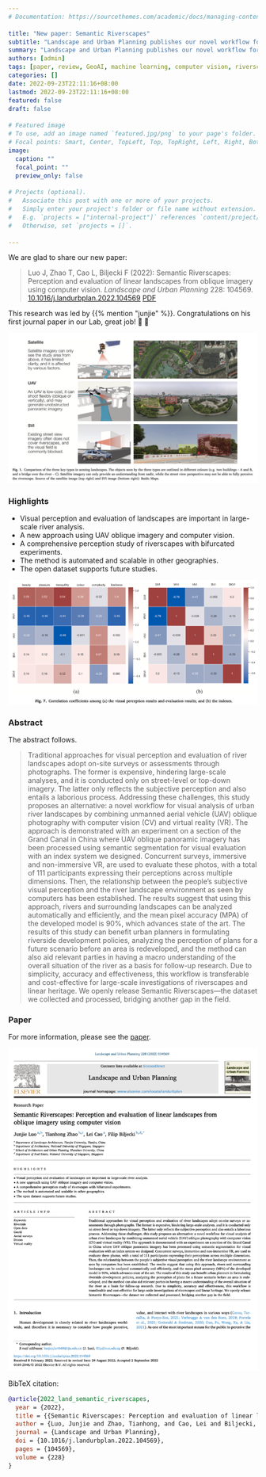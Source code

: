 ```yaml
---
# Documentation: https://sourcethemes.com/academic/docs/managing-content/

title: "New paper: Semantic Riverscapes"
subtitle: "Landscape and Urban Planning publishes our novel workflow for visual analysis of urban river landscapes by combining UAV oblique photography with CV and VR."
summary: "Landscape and Urban Planning publishes our novel workflow for visual analysis of urban river landscapes by combining UAV oblique photography with CV and VR."
authors: [admin]
tags: [paper, review, GeoAI, machine learning, computer vision, riverscapes, VR]
categories: []
date: 2022-09-23T22:11:16+08:00
lastmod: 2022-09-23T22:11:16+08:00
featured: false
draft: false

# Featured image
# To use, add an image named `featured.jpg/png` to your page's folder.
# Focal points: Smart, Center, TopLeft, Top, TopRight, Left, Right, BottomLeft, Bottom, BottomRight.
image:
  caption: ""
  focal_point: ""
  preview_only: false

# Projects (optional).
#   Associate this post with one or more of your projects.
#   Simply enter your project's folder or file name without extension.
#   E.g. `projects = ["internal-project"]` references `content/project/deep-learning/index.md`.
#   Otherwise, set `projects = []`.

---
```


We are glad to share our new paper:

> Luo J, Zhao T, Cao L, Biljecki F (2022): Semantic Riverscapes: Perception and evaluation of linear landscapes from oblique imagery using computer vision. _Landscape and Urban Planning_ 228: 104569. [<i class="ai ai-doi-square ai"></i> 10.1016/j.landurbplan.2022.104569](https://doi.org/10.1016/j.landurbplan.2022.104569) [<i class="far fa-file-pdf"></i> PDF](/publication/2022-land-semantic-riverscapes/2022-land-semantic-riverscapes.pdf)</i>

This research was led by {{% mention "junjie" %}}.
Congratulations on his first journal paper in our Lab, great job! :raised_hands: :clap:

![](1.png)

### Highlights

+ Visual perception and evaluation of landscapes are important in large-scale river analysis.
+ A new approach using UAV oblique imagery and computer vision.
+ A comprehensive perception study of riverscapes with bifurcated experiments.
+ The method is automated and scalable in other geographies.
+ The open dataset supports future studies.

![](2.png)

### Abstract

The abstract follows.

> Traditional approaches for visual perception and evaluation of river landscapes adopt on-site surveys or assessments through photographs. The former is expensive, hindering large-scale analyses, and it is conducted only on street-level or top-down imagery. The latter only reflects the subjective perception and also entails a laborious process. Addressing these challenges, this study proposes an alternative: a novel workflow for visual analysis of urban river landscapes by combining unmanned aerial vehicle (UAV) oblique photography with computer vision (CV) and virtual reality (VR). The approach is demonstrated with an experiment on a section of the Grand Canal in China where UAV oblique panoramic imagery has been processed using semantic segmentation for visual evaluation with an index system we designed. Concurrent surveys, immersive and non-immersive VR, are used to evaluate these photos, with a total of 111 participants expressing their perceptions across multiple dimensions. Then, the relationship between the people’s subjective visual perception and the river landscape environment as seen by computers has been established. The results suggest that using this approach, rivers and surrounding landscapes can be analyzed automatically and efficiently, and the mean pixel accuracy (MPA) of the developed model is 90%, which advances state of the art. The results of this study can benefit urban planners in formulating riverside development policies, analyzing the perception of plans for a future scenario before an area is redeveloped, and the method can also aid relevant parties in having a macro understanding of the overall situation of the river as a basis for follow-up research. Due to simplicity, accuracy and effectiveness, this workflow is transferable and cost-effective for large-scale investigations of riverscapes and linear heritage. We openly release Semantic Riverscapes—the dataset we collected and processed, bridging another gap in the field.

### Paper 

For more information, please see the [paper](/publication/2022-land-semantic-riverscapes/).

[![](page-one.png)](/publication/2022-land-semantic-riverscapes/)

BibTeX citation:
```bibtex
@article{2022_land_semantic_riverscapes, 
  year = {2022}, 
  title = {{Semantic Riverscapes: Perception and evaluation of linear landscapes from oblique imagery using computer vision}}, 
  author = {Luo, Junjie and Zhao, Tianhong, and Cao, Lei and Biljecki, Filip}, 
  journal = {Landscape and Urban Planning}, 
  doi = {10.1016/j.landurbplan.2022.104569}, 
  pages = {104569}, 
  volume = {228}
}
```
